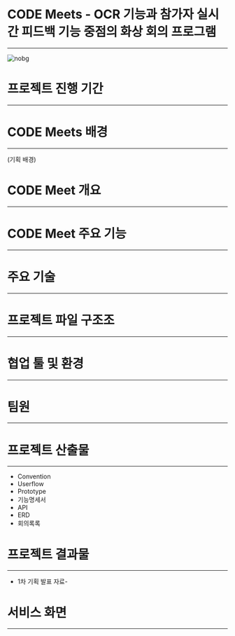 # CODE Meets - OCR 기능과 참가자 실시간 피드백 기능 중점의 화상 회의 프로그램
---
![nobg](/uploads/9332275ef1448b9a77f8663aa65e0684/nobg.gif)

# 프로젝트 진행 기간
---

# CODE Meets 배경
---
(기획 배경)

# CODE Meet 개요
---

# CODE Meet 주요 기능
---

# 주요 기술
---

# 프로젝트 파일 구조조
---

# 협업 툴 및 환경
---

# 팀원
---

# 프로젝트 산출물
---
- Convention
- Userflow
- Prototype
- 기능명세서
- API 
- ERD
- 회의록록

# 프로젝트 결과물
---
- 1차 기획 발표 자료-

# 서비스 화면
---

